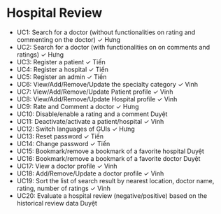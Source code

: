 # Hospital Review

- UC1: Search for a doctor (without functionalities on rating and commenting on the doctor) ✓ Hưng
- UC2: Search for a doctor (with functionalities on on comments and ratings) ✓ Hưng
- UC3: Register a patient ✓ Tiến
- UC4: Register a hospital ✓ Tiến
- UC5: Register an admin ✓ Tiến
- UC6: View/Add/Remove/Update the specialty category ✓ Vinh
- UC7: View/Add/Remove/Update Patient profile ✓ Vinh
- UC8: View/Add/Remove/Update Hospital profile ✓ Vinh
- UC9: Rate and Comment a doctor ✓ Hưng
- UC10: Disable/enable a rating and a comment Duyệt
- UC11: Deactivate/activate a patient/hospital ✓ Vinh
- UC12: Switch languages of GUIs ✓ Hưng
- UC13: Reset password ✓ Tiến
- UC14: Change password ✓ Tiến
- UC15: Bookmark/remove a bookmark of a favorite hospital Duyệt
- UC16: Bookmark/remove a bookmark of a favorite doctor Duyệt
- UC17: View a doctor profile ✓ Vinh
- UC18: Add/Remove/Update a doctor profile ✓ Vinh
- UC19: Sort the list of search result by nearest location, doctor name, rating, number of ratings ✓ Vinh
- UC20: Evaluate a hospital review (negative/positive) based on the historical review data Duyệt
